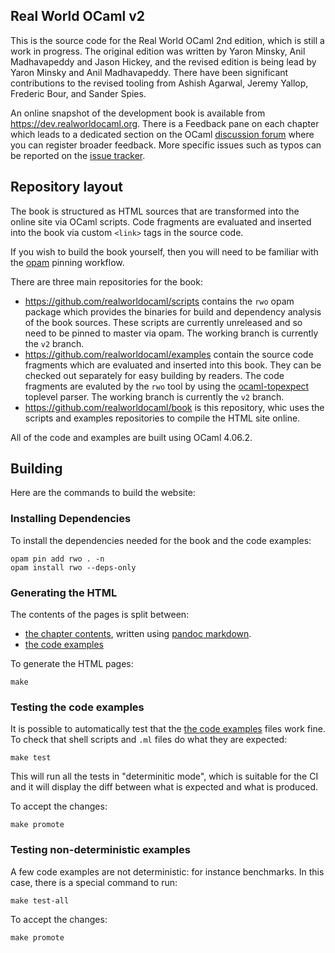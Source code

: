 Real World OCaml v2
-------------------

This is the source code for the Real World OCaml 2nd edition, which
is still a work in progress.  The original edition was written by
Yaron Minsky, Anil Madhavapeddy and Jason Hickey, and the revised
edition is being lead by Yaron Minsky and Anil Madhavapeddy.  There
have been significant contributions to the revised tooling from
Ashish Agarwal, Jeremy Yallop, Frederic Bour, and Sander Spies.

An online snapshot of the development book is available from
<https://dev.realworldocaml.org>.  There is a Feedback pane on
each chapter which leads to a dedicated section on the OCaml
[discussion forum](https://discuss.ocaml.org) where you can register
broader feedback.  More specific issues such as typos can be
reported on the [issue tracker](https://github.com/realworldocaml/book/issues).

## Repository layout

The book is structured as HTML sources that are transformed into
the online site via OCaml scripts. Code fragments are evaluated
and inserted into the book via custom `<link>` tags in the source code.

If you wish to build the book yourself, then you will need to be
familiar with the [opam](https://opam.ocaml.org) pinning workflow.

There are three main repositories for the book:

- <https://github.com/realworldocaml/scripts> contains the `rwo`
  opam package which provides the binaries for build and dependency
  analysis of the book sources.  These scripts are currently unreleased
  and so need to be pinned to master via opam.  The working branch
  is currently the `v2` branch.
- <https://github.com/realworldocaml/examples> contain the source
  code fragments which are evaluated and inserted into this book.
  They can be checked out separately for easy building by readers.
  The code fragments are evaluted by the `rwo` tool by using the
  [ocaml-topexpect](https://github.com/let-def/topexpect) toplevel
  parser.  The working branch is currently the `v2` branch.
- <https://github.com/realworldocaml/book> is this repository, whic
  uses the scripts and examples repositories to compile the HTML
  site online.

All of the code and examples are built using OCaml 4.06.2.

## Building

Here are the commands to build the website:

### Installing Dependencies

To install the dependencies needed for the book and the code examples:

```
opam pin add rwo . -n
opam install rwo --deps-only
```

### Generating the HTML

The contents of the pages is split between:

- [the chapter contents](./book), written using
[pandoc markdown](https://pandoc.org/MANUAL.html#markdown-variants).
- [the code examples](./examples/code)

To generate the HTML pages:

```
make
```

### Testing the code examples

It is possible to automatically test that
the [the code examples](./examples/code) files work fine. To check that shell
scripts and `.ml` files do what they are expected:

```
make test
```

This will run all the tests in "determinitic mode", which is suitable for the
CI and it will display the diff between what is expected and what is produced.

To accept the changes:

```
make promote
```

### Testing non-deterministic examples

A few code examples are not deterministic: for instance benchmarks. In this case,
there is a special command to run:

```
make test-all
```

To accept the changes:

```
make promote
```
